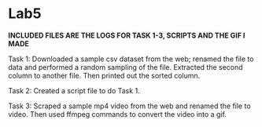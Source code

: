 # Lab5

**INCLUDED FILES ARE THE LOGS FOR TASK 1-3, SCRIPTS AND THE GIF I MADE**

Task 1:
Downloaded a sample csv dataset from the web; renamed the file to data and performed a random sampling of the file. Extracted the second column to another file. Then printed out the sorted column.

Task 2:
Created a script file to do Task 1.

Task 3:
Scraped a sample mp4 video from the web and renamed the file to video. Then used ffmpeg commands to convert the video into a gif.
